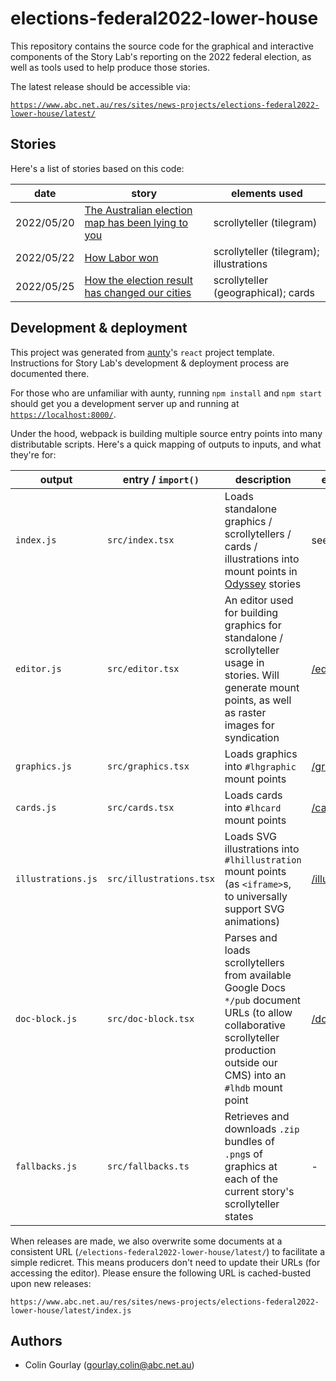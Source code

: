 # elections-federal2022-lower-house

This repository contains the source code for the graphical and interactive components of the Story Lab's reporting on the 2022 federal election, as well as tools used to help produce those stories.

The latest release should be accessible via:

[`https://www.abc.net.au/res/sites/news-projects/elections-federal2022-lower-house/latest/`](https://www.abc.net.au/res/sites/news-projects/elections-federal2022-lower-house/latest/)

## Stories

Here's a list of stories based on this code:

| date       | story                                                                                                                                   | elements used                           |
| ---------- | --------------------------------------------------------------------------------------------------------------------------------------- | --------------------------------------- |
| 2022/05/20 | [The Australian election map has been lying to you](https://www.abc.net.au/news/2022-05-20/federal-election-map-lying/101076016)        | scrollyteller (tilegram)                |
| 2022/05/22 | [How Labor won](https://www.abc.net.au/news/2022-05-22/election-how-labor-anthony-albanese-won/101087904)                               | scrollyteller (tilegram); illustrations |
| 2022/05/25 | [How the election result has changed our cities](https://www.abc.net.au/news/2022-05-25/election-results-maps-capital-cities/101091036) | scrollyteller (geographical); cards     |

## Development & deployment

This project was generated from [aunty](https://github.com/abcnews/aunty)'s `react` project template. Instructions for Story Lab's development & deployment process are documented there.

For those who are unfamiliar with aunty, running `npm install` and `npm start` should get you a development server up and running at [`https://localhost:8000/`](https://localhost:8000/).

Under the hood, webpack is building multiple source entry points into many distributable scripts. Here's a quick mapping of outputs to inputs, and what they're for:

| output             | entry / `import()`      | description                                                                                                                                                                    | example                                                  |
| ------------------ | ----------------------- | ------------------------------------------------------------------------------------------------------------------------------------------------------------------------------ | -------------------------------------------------------- |
| `index.js`         | `src/index.tsx`         | Loads standalone graphics / scrollytellers / cards / illustrations into mount points in [Odyssey](https://github.com/abcnews/odyssey) stories                                  | see [Stories](#stories)                                  |
| `editor.js`        | `src/editor.tsx`        | An editor used for building graphics for standalone / scrollyteller usage in stories. Will generate mount points, as well as raster images for syndication                     | [/editor/](https://localhost:8000/editor/)               |
| `graphics.js`      | `src/graphics.tsx`      | Loads graphics into `#lhgraphic` mount points                                                                                                                                  | [/graphics/](https://localhost:8000/graphics/)           |
| `cards.js`         | `src/cards.tsx`         | Loads cards into `#lhcard` mount points                                                                                                                                        | [/cards/](https://localhost:8000/cards/)                 |
| `illustrations.js` | `src/illustrations.tsx` | Loads SVG illustrations into `#lhillustration` mount points (as `<iframe>`s, to universally support SVG animations)                                                            | [/illustrations/](https://localhost:8000/illustrations/) |
| `doc-block.js`     | `src/doc-block.tsx`     | Parses and loads scrollytellers from available Google Docs `*/pub` document URLs (to allow collaborative scrollyteller production outside our CMS) into an `#lhdb` mount point | [/doc-block/](https://localhost:8000/doc-block/)         |
| `fallbacks.js`     | `src/fallbacks.ts`      | Retrieves and downloads `.zip` bundles of `.png`s of graphics at each of the current story's scrollyteller states                                                              | -                                                        |

When releases are made, we also overwrite some documents at a consistent URL (`/elections-federal2022-lower-house/latest/`) to facilitate a simple redicret. This means producers don't need to update their URLs (for accessing the editor). Please ensure the following URL is cached-busted upon new releases:

```
https://www.abc.net.au/res/sites/news-projects/elections-federal2022-lower-house/latest/index.js
```

## Authors

- Colin Gourlay ([gourlay.colin@abc.net.au](mailto:gourlay.colin@abc.net.au))

